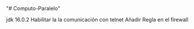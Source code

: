 "# Computo-Paralelo" 

jdk 16.0.2
Habilitar la la comunicación con telnet
Añadir Regla en el firewall
